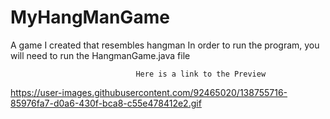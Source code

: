 # MyHangManGame
A game I created that resembles hangman
In order to run the program, you will need to run the HangmanGame.java file

                                Here is a link to the Preview
https://user-images.githubusercontent.com/92465020/138755716-85976fa7-d0a6-430f-bca8-c55e478412e2.gif
